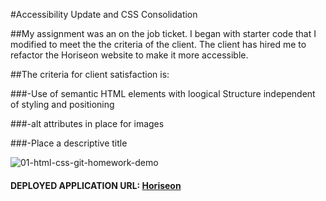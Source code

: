 #Accessibility Update and CSS Consolidation

##My assignment was an on the job ticket. I began with starter code that I modified to meet the the criteria of the client. The client has hired me to refactor the Horiseon website to make it more accessible. 


##The criteria for client satisfaction is:

###-Use of semantic HTML elements with loogical Structure independent of styling and positioning

###-alt attributes in place for images

###-Place a descriptive title

![01-html-css-git-homework-demo](https://user-images.githubusercontent.com/80184962/115173715-e3f53000-a095-11eb-95ed-f1f0d7375f54.png)

#### DEPLOYED APPLICATION URL: [Horiseon](https://dillin92.github.io/horiseon-Dillin-Helsley/)

